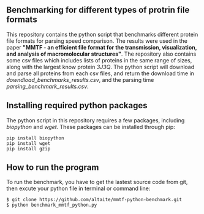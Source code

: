 ## Benchmarking for different types of protrin file formats 
This repository contains the python script that benchmarks different protein file formats for parsing speed comparison. The results were used in the paper **"MMTF - an efficient file format for the transmission, visualization, and analysis of macromolecular structures"**. The repository also contains some csv files which includes lists of proteins in the same range of sizes, along with the largest know protein *3J3Q*. The python script will download and parse all proteins from each csv files, and return the download time in *downdload_benchmarks_results.csv*, and the parsing time *parsing_benchmark_results.csv*. 

## Installing required python packages
The python script in this repository requires a few packages, including *biopython* and *wget*. These packages can be installed through pip: 
```
pip install biopython 
pip install wget 
pip install gzip
``` 

## How to run the program
To run the benchmark, you have to get the lastest source code from git, then excute your python file in terminal or command line:
```
$ git clone https://github.com/altaite/mmtf-python-benchmark.git
$ python benchmark_mmtf_python.py
``` 
